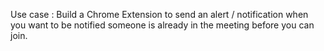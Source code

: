 Use case : Build a Chrome Extension to send an alert / notification when you want to be notified someone is already in the meeting before you can join.
